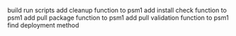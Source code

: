 

build run scripts
add cleanup function to psm1
add install check function to psm1
add pull package function to psm1
add pull validation function to psm1
find deployment method